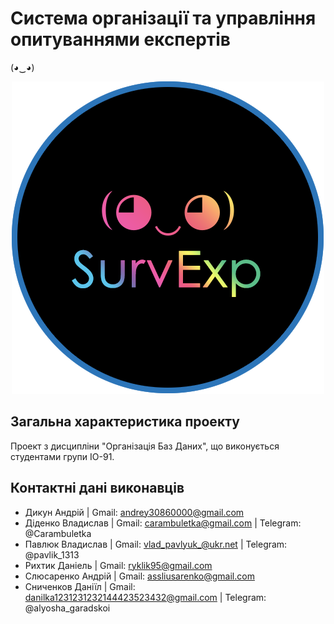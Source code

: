 # Система організації та управління опитуваннями експертів

(◕‿◕)

<p align="center">
  <a target="blank"><img src="./image.png"/></a>
</p>

## Загальна характеристика проекту

Проект з дисципліни "Організація Баз Даних", що виконується студентами групи ІО-91.

## Контактні дані виконавців

* Дикун Андрій | Gmail: andrey30860000@gmail.com
* Діденко Владислав | Gmail: carambuletka@gmail.com | Telegram: @Carambuletka
* Павлюк Владислав | Gmail: vlad_pavlyuk_@ukr.net | Telegram: @pavlik_1313
* Рихтик Даніель | Gmail: ryklik95@gmail.com
* Слюсаренко Андрій | Gmail: assliusarenko@gmail.com
* Сниченков Даніїл | Gmail: danilka1231231232144423523432@gmail.com | Telegram: @alyosha_garadskoi
